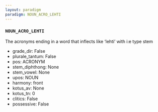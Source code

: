 ```yaml
---
layout: paradigm
paradigm: NOUN_ACRO_LEHTI
---
```

### ` NOUN_ACRO_LEHTI `

The acronyms ending in a word that inflects like ‘lehti’ with i:e type stem
* grade_dir: False
* plurale_tantum: False
* pos: ACRONYM
* stem_diphthong: None
* stem_vowel: None
* upos: NOUN
* harmony: front
* kotus_av: None
* kotus_tn: 0
* clitics: False
* possessive: False
